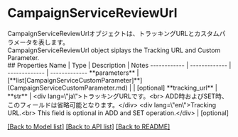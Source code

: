 # CampaignServiceReviewUrl

<div lang=\"ja\">CampaignServiceReviewUrlオブジェクトは、トラッキングURLとカスタムパラメータを表します。</div> <div lang=\"en\">CampaignServiceReviewUrl object siplays the Tracking URL and Custom Parameter.</div> 
## Properties
Name | Type | Description | Notes
------------ | ------------- | ------------- | -------------
**parameters** | [**list[CampaignServiceCustomParameter]**](CampaignServiceCustomParameter.md) |  | [optional] 
**tracking_url** | **str** | &lt;div lang&#x3D;\&quot;ja\&quot;&gt;トラッキングURLです。&lt;br&gt; ADD時およびSET時、このフィールドは省略可能となります。&lt;/div&gt; &lt;div lang&#x3D;\&quot;en\&quot;&gt;Tracking URL.&lt;br&gt; This field is optional in ADD and SET operation.&lt;/div&gt;  | [optional] 

[[Back to Model list]](../README.md#documentation-for-models) [[Back to API list]](../README.md#documentation-for-api-endpoints) [[Back to README]](../README.md)


